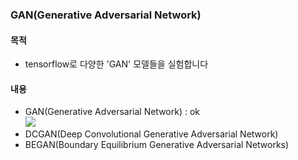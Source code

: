 ### GAN(Generative Adversarial Network)

#### 목적
- tensorflow로 다양한 'GAN' 모델들을 실험합니다

#### 내용
- GAN(Generative Adversarial Network) : ok  
![](https://github.com/keicoon/GAN/blob/master/capture/GAN.png)  
- DCGAN(Deep Convolutional Generative Adversarial Network)  
- BEGAN(Boundary Equilibrium Generative Adversarial Networks)